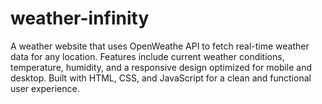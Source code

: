 # weather-infinity
A weather website that uses OpenWeathe API to fetch real-time weather data for any location. Features include current weather conditions, temperature, humidity, and a responsive design optimized for mobile and desktop. Built with HTML, CSS, and JavaScript for a clean and functional user experience.

